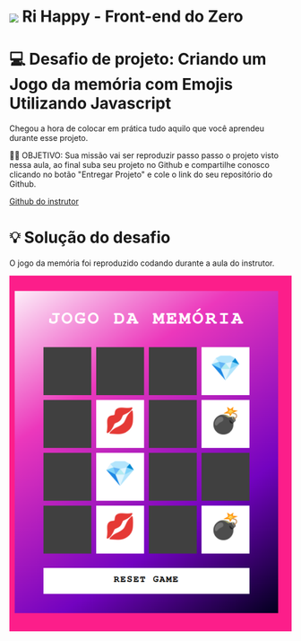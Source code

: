 <h1>
    <a href="https://www.dio.me/">
     <img align="center" width="40px" src="https://hermes.digitalinnovation.one/assets/diome/logo-minimized.png"></a>
    <span> Ri Happy - Front-end do Zero
</span>
</h1>

# :computer: Desafio de projeto: Criando um Jogo da memória com Emojis Utilizando Javascript

Chegou a hora de colocar em prática tudo aquilo que você aprendeu durante esse projeto.

👨‍💻 OBJETIVO:
Sua missão vai ser reproduzir passo passo o projeto visto nessa aula, ao final
suba seu projeto no Github e compartilhe conosco clicando no botão "Entregar Projeto" e cole o link do seu repositório do Github.

[Github do instrutor](https://github.com/digitalinnovationone/js-emoji-memory-game)

# :bulb: Solução do desafio 

O jogo da memória foi reproduzido codando durante a aula do instrutor.

<p>
<img src="./memoria.png"/>
</p>

